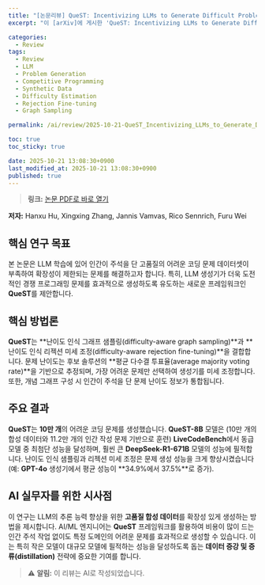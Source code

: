 ```yaml
---
title: "[논문리뷰] QueST: Incentivizing LLMs to Generate Difficult Problems"
excerpt: "이 [arXiv]에 게시한 'QueST: Incentivizing LLMs to Generate Difficult Problems' 논문에 대한 자세한 리뷰입니다."

categories:
  - Review
tags:
  - Review
  - LLM
  - Problem Generation
  - Competitive Programming
  - Synthetic Data
  - Difficulty Estimation
  - Rejection Fine-tuning
  - Graph Sampling

permalink: /ai/review/2025-10-21-QueST_Incentivizing_LLMs_to_Generate_Difficult_Problems/

toc: true
toc_sticky: true

date: 2025-10-21 13:08:30+0900
last_modified_at: 2025-10-21 13:08:30+0900
published: true
---
```

> **링크:** [논문 PDF로 바로 열기](https://arxiv.org/abs/2510.17715)

**저자:** Hanxu Hu, Xingxing Zhang, Jannis Vamvas, Rico Sennrich, Furu Wei



## 핵심 연구 목표
본 논문은 LLM 학습에 있어 인간이 주석을 단 고품질의 어려운 코딩 문제 데이터셋이 부족하여 확장성이 제한되는 문제를 해결하고자 합니다. 특히, LLM 생성기가 더욱 도전적인 경쟁 프로그래밍 문제를 효과적으로 생성하도록 유도하는 새로운 프레임워크인 **QueST**를 제안합니다.

## 핵심 방법론
**QueST**는 **난이도 인식 그래프 샘플링(difficulty-aware graph sampling)**과 **난이도 인식 리젝션 미세 조정(difficulty-aware rejection fine-tuning)**을 결합합니다. 문제 난이도는 후보 솔루션의 **평균 다수결 투표율(average majority voting rate)**을 기반으로 추정되며, 가장 어려운 문제만 선택하여 생성기를 미세 조정합니다. 또한, 개념 그래프 구성 시 인간이 주석을 단 문제 난이도 정보가 통합됩니다.

## 주요 결과
**QueST**는 **10만 개**의 어려운 코딩 문제를 생성했습니다. **QueST-8B** 모델은 (10만 개의 합성 데이터와 11.2만 개의 인간 작성 문제 기반으로 훈련) **LiveCodeBench**에서 동급 모델 중 최첨단 성능을 달성하며, 훨씬 큰 **DeepSeek-R1-671B** 모델의 성능에 필적합니다. 난이도 인식 샘플링과 리젝션 미세 조정은 문제 생성 성능을 크게 향상시켰습니다 (예: **GPT-4o** 생성기에서 평균 성능이 **34.9%에서 37.5%**로 증가).

## AI 실무자를 위한 시사점
이 연구는 LLM의 추론 능력 향상을 위한 **고품질 합성 데이터**를 확장성 있게 생성하는 방법을 제시합니다. AI/ML 엔지니어는 **QueST** 프레임워크를 활용하여 비용이 많이 드는 인간 주석 작업 없이도 특정 도메인의 어려운 문제를 효과적으로 생성할 수 있습니다. 이는 특히 작은 모델이 대규모 모델에 필적하는 성능을 달성하도록 돕는 **데이터 증강 및 증류(distillation)** 전략에 중요한 기여를 합니다.

> ⚠️ **알림:** 이 리뷰는 AI로 작성되었습니다.